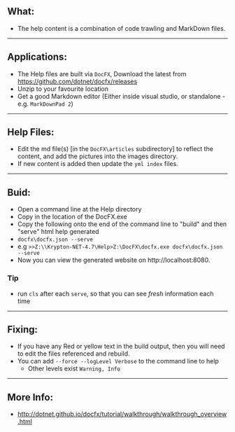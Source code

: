 ## What:
- The help content is a combination of code trawling and MarkDown files.
---

## Applications:
- The Help files are built via `DocFX`, Download the latest from https://github.com/dotnet/docfx/releases
- Unzip to your favourite location
- Get a good Markdown editor (Either inside visual studio, or standalone - e.g. `MarkDownPad 2`)
---

## Help Files:
- Edit the md file(s) [in the `DocFX\articles` subdirectory] to reflect the content, and add the pictures into the images directory.
- If new content is added then update the `yml index` files.
---


## Buid:
- Open a command line at the Help directory
- Copy in the location of the DocFX.exe
- Copy the following onto the end of the command line to "build" and then "serve" html help generated
- `docfx\docfx.json --serve`
- e.g `>>Z:\\Krypton-NET-4.7\Help>Z:\DocFX\docfx.exe docfx\docfx.json --serve`
- Now you can view the generated website on http://localhost:8080.
### Tip 
- run `cls` after each `serve`, so that you can see *fresh* information each time
----



## Fixing:
- If you have any Red or yellow text in the build output, then you will need to edit the files referenced and rebuild.
- You can add `--force --logLevel Verbose` to the command line to help
   - Other levels exist `Warning, Info`
---

## More Info:
- http://dotnet.github.io/docfx/tutorial/walkthrough/walkthrough_overview.html